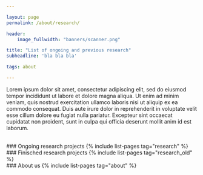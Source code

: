 ```yaml
---

layout: page
permalink: /about/research/

header:
    image_fullwidth: "banners/scanner.png"

title: "List of ongoing and previous research"
subheadline: 'bla bla bla'

tags: about

---
```


Lorem ipsum dolor sit amet, consectetur adipiscing elit, sed do eiusmod tempor incididunt ut labore et dolore magna aliqua. Ut enim ad minim veniam, quis nostrud exercitation ullamco laboris nisi ut aliquip ex ea commodo consequat. Duis aute irure dolor in reprehenderit in voluptate velit esse cillum dolore eu fugiat nulla pariatur. Excepteur sint occaecat cupidatat non proident, sunt in culpa qui officia deserunt mollit anim id est laborum.

<br>
### Ongoing research projects
{% include list-pages tag="research" %}

<br>
### Finisched research projects
{% include list-pages tag="research_old" %}

<br>
### About us
{% include list-pages tag="about" %}
